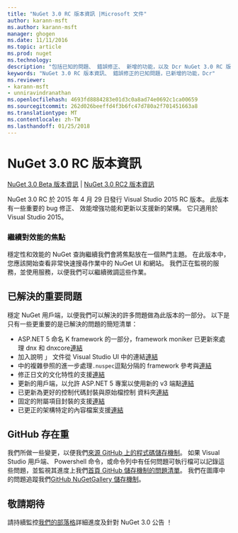 ```yaml
---
title: "NuGet 3.0 RC 版本資訊 |Microsoft 文件"
author: karann-msft
ms.author: karann-msft
manager: ghogen
ms.date: 11/11/2016
ms.topic: article
ms.prod: nuget
ms.technology: 
description: "包括已知的問題、 錯誤修正、 新增的功能，以及 Dcr NuGet 3.0 RC 版本資訊。"
keywords: "NuGet 3.0 RC 版本資訊、 錯誤修正的已知問題，已新增的功能，Dcr"
ms.reviewer:
- karann-msft
- unniravindranathan
ms.openlocfilehash: 4693fd8884283e01d3c0a8ad74e0692c1ca00659
ms.sourcegitcommit: 262d026beeffd4f3b6fc47d780a2f701451663a8
ms.translationtype: MT
ms.contentlocale: zh-TW
ms.lasthandoff: 01/25/2018
---
```

# <a name="nuget-30-rc-release-notes"></a>NuGet 3.0 RC 版本資訊

[NuGet 3.0 Beta 版本資訊](../release-notes/nuget-3.0-beta.md) | [NuGet 3.0 RC2 版本資訊](../release-notes/nuget-3.0-RC2.md)

NuGet 3.0 RC 於 2015 年 4 月 29 日發行 Visual Studio 2015 RC 版本。 此版本有一些重要的 bug 修正、 效能增強功能和更新以支援新的架構。  它只適用於 Visual Studio 2015。

### <a name="continued-focus-on-performance"></a>繼續對效能的焦點

穩定性和效能的 NuGet 查詢繼續我們會將焦點放在一個熱門主題。  在此版本中，您應該開始查看非常快速搜尋作業中的 NuGet UI 和網站。  我們正在監視的服務，並使用服務，以便我們可以繼續微調這些作業。

## <a name="significant-issues-resolved"></a>已解決的重要問題

穩定 NuGet 用戶端，以便我們可以解決的許多問題做為此版本的一部分。  以下是只有一些更重要的是已解決的問題的簡短清單：

* ASP.NET 5 命名 K framework 的一部分，framework moniker 已更新來處理 dnx 和 dnxcore[連結](https://github.com/NuGet/Home/issues/215)
* 加入說明 」 文件從 Visual Studio UI 中的連結[連結](https://github.com/NuGet/Home/issues/232)
* 中的複雜參照的進一步處理`.nuspec`逗點分隔的 framework 參考與[連結](https://github.com/NuGet/Home/issues/276)
* 修正日文的文化特性的支援[連結](https://github.com/NuGet/Home/issues/253)
* 更新的用戶端，以允許 ASP.NET 5 專案以使用新的 v3 端點[連結](https://github.com/NuGet/Home/issues/219)
* 已更新為更好的控制代碼封裝與原始檔控制 資料夾[連結](https://github.com/NuGet/Home/issues/56)
* 固定的附屬項目封裝的支援[連結](https://github.com/NuGet/Home/issues/17)
* 已更正的架構特定的內容檔案支援[連結](https://github.com/NuGet/Home/issues/18)

## <a name="github-presence-overhaul"></a>GitHub 存在重

我們所做一些變更，以便我們[來源 GitHub 上的程式碼儲存機制](http://github.com/nuget/home)。  如果 Visual Studio 用戶端、 Powershell 命令，或命令列中有任何問題可執行檔可以記錄這些問題，並監視其進度上我們[首頁 GitHub 儲存機制的問題清單](http://github.com/nuget/home/issues)。  我們在圖庫中的問題追蹤我們[GitHub NuGetGallery 儲存機制](http://github.com/nuget/NuGetGallery/issues)。


## <a name="stay-tuned"></a>敬請期待

請持續監控[我們的部落格](http://blog.nuget.org)詳細進度及針對 NuGet 3.0 公告 ！
